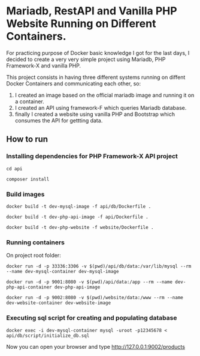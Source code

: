 # Mariadb, RestAPI and Vanilla PHP Website Running on Different Containers. 

For practicing purpose of Docker basic knowledge I got for the last days, I decided to create a very very simple project using Mariadb, PHP Framework-X and vanilla PHP.

This project consists in having three different systems running on diffent Docker Containers and communicating each other, so: 
1. I created an image based on the official mariadb image and running it on a container. 
2. I created an API using framework-F which queries Mariadb database. 
3. finally I created a website using vanilla PHP and Bootstrap which consumes the API for gettting data. 
   
## How to run

### Installing dependencies for PHP Framework-X API project
```
cd api
```
```
composer install
```

### Build images
```
docker build -t dev-mysql-image -f api/db/Dockerfile .
```
```
docker build -t dev-php-api-image -f api/Dockerfile .
```
```
docker build -t dev-php-website -f website/Dockerfile .
```

### Running containers

On project root folder:
```
docker run -d -p 33336:3306 -v $(pwd)/api/db/data:/var/lib/mysql --rm --name dev-mysql-container dev-mysql-image
```
```
docker run -d -p 9001:8080 -v $(pwd)/api/data:/app --rm --name dev-php-api-container dev-php-api-image
```
```
docker run -d -p 9002:8080 -v $(pwd)/website/data:/www --rm --name dev-website-container dev-website-image
```

### Executing sql script for creating and populating database
```
docker exec -i dev-mysql-container mysql -uroot -p12345678 < api/db/script/initialize_db.sql
```


Now you can open your browser and type http://127.0.0.1:9002/products 
